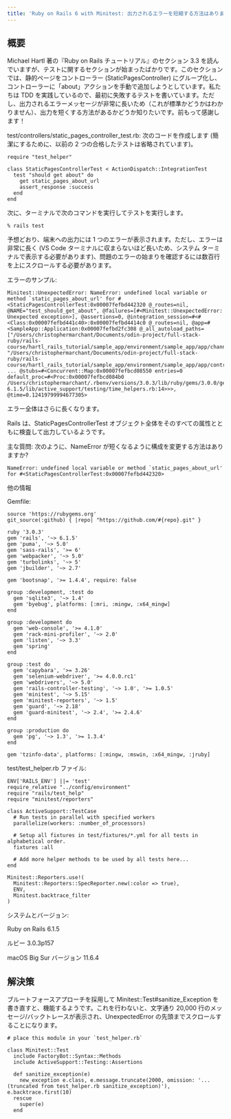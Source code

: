```yaml
---
title: 'Ruby on Rails 6 with Minitest: 出力されるエラーを短縮する方法はありますか?'
---
```


## 概要
Michael Hartl 著の『Ruby on Rails チュートリアル』のセクション 3.3 を読んでいますが、テストに関するセクションが始まったばかりです。このセクションでは、静的ページをコントローラー (StaticPagesController) にグループ化し、コントローラーに「about」アクションを手動で追加しようとしています。私たちは TDD を実践しているので、最初に失敗するテストを書いています。ただし、出力されるエラーメッセージが非常に長いため（これが標準かどうかはわかりません）、出力を短くする方法があるかどうか知りたいです。前もって感謝します！

test/controllers/static_pages_controller_test.rb: 次のコードを作成します (簡潔にするために、以前の 2 つの合格したテストは省略されています)。

```
require "test_helper"

class StaticPagesControllerTest < ActionDispatch::IntegrationTest
  test "should get about" do
    get static_pages_about_url
    assert_response :success
  end
end

```
次に、ターミナルで次のコマンドを実行してテストを実行します。

```
% rails test

```
予想どおり、端末への出力には 1 つのエラーが表示されます。ただし、エラーは非常に長く (VS Code ターミナルに収まらないほど長いため、システム ターミナルで表示する必要があります)、問題のエラーの始まりを確認するには数百行を上にスクロールする必要があります。

エラーのサンプル:

```
Minitest::UnexpectedError: NameError: undefined local variable or method `static_pages_about_url' for #<StaticPagesControllerTest:0x00007fefbd442320 @_routes=nil, @NAME="test_should_get_about", @failures=[#<Minitest::UnexpectedError: Unexpected exception>], @assertions=0, @integration_session=#<#<Class:0x00007fefbd441c40>:0x00007fefbd4414c0 @_routes=nil, @app=#<SampleApp::Application:0x00007fefbd2fc308 @_all_autoload_paths=["/Users/christophermarchant/Documents/odin-project/full-stack-ruby/rails-course/hartl_rails_tutorial/sample_app/environment/sample_app/app/channels", "/Users/christophermarchant/Documents/odin-project/full-stack-ruby/rails-course/hartl_rails_tutorial/sample_app/environment/sample_app/app/controllers", ... @stubs=#<Concurrent::Map:0x00007fefbcd08550 entries=0 default_proc=#<Proc:0x00007fefbcd084b0 /Users/christophermarchant/.rbenv/versions/3.0.3/lib/ruby/gems/3.0.0/gems/activesupport-6.1.5/lib/active_support/testing/time_helpers.rb:14>>>, @time=0.12419799994677305>

```
エラー全体はさらに長くなります。

Rails は、StaticPagesControllerTest オブジェクト全体をそのすべての属性とともに検査して出力しているようです。

主な質問: 次のように、NameError が短くなるように構成を変更する方法はありますか?

```
NameError: undefined local variable or method `static_pages_about_url' for #<StaticPagesControllerTest:0x00007fefbd442320>

```
他の情報

Gemfile:

```
source 'https://rubygems.org'
git_source(:github) { |repo| "https://github.com/#{repo}.git" }

ruby '3.0.3'
gem 'rails', '~> 6.1.5'
gem 'puma', '~> 5.0'
gem 'sass-rails', '>= 6'
gem 'webpacker', '~> 5.0'
gem 'turbolinks', '~> 5'
gem 'jbuilder', '~> 2.7'

gem 'bootsnap', '>= 1.4.4', require: false

group :development, :test do
  gem 'sqlite3', '~> 1.4'
  gem 'byebug', platforms: [:mri, :mingw, :x64_mingw]
end

group :development do
  gem 'web-console', '>= 4.1.0'
  gem 'rack-mini-profiler', '~> 2.0'
  gem 'listen', '~> 3.3'
  gem 'spring'
end

group :test do
  gem 'capybara', '>= 3.26'
  gem 'selenium-webdriver', '>= 4.0.0.rc1'
  gem 'webdrivers', '~> 5.0'
  gem 'rails-controller-testing', '~> 1.0', '>= 1.0.5'
  gem 'minitest', '~> 5.15'
  gem 'minitest-reporters', '~> 1.5'
  gem 'guard', '~> 2.18'
  gem 'guard-minitest', '~> 2.4', '>= 2.4.6'
end

group :production do
  gem 'pg', '~> 1.3', '>= 1.3.4'
end

gem 'tzinfo-data', platforms: [:mingw, :mswin, :x64_mingw, :jruby]

```
test/test_helper.rb ファイル:

```
ENV['RAILS_ENV'] ||= 'test'
require_relative "../config/environment"
require "rails/test_help"
require "minitest/reporters"

class ActiveSupport::TestCase
  # Run tests in parallel with specified workers
  parallelize(workers: :number_of_processors)

  # Setup all fixtures in test/fixtures/*.yml for all tests in alphabetical order.
  fixtures :all

  # Add more helper methods to be used by all tests here...
end

Minitest::Reporters.use!(
  Minitest::Reporters::SpecReporter.new(:color => true),
  ENV,
  Minitest.backtrace_filter
)

```
システムとバージョン:

Ruby on Rails 6.1.5

ルビー 3.0.3p157

macOS Big Sur バージョン 11.6.4

## 解決策
ブルートフォースアプローチを採用して Minitest::Test#sanitize_Exception を書き直すと、機能するようです。これを行わないと、文字通り 20,000 行のメッセージ/バックトレースが表示され、UnexpectedError の先頭までスクロールすることになります。

```
# place this module in your `test_helper.rb` 

class Minitest::Test
  include FactoryBot::Syntax::Methods
  include ActiveSupport::Testing::Assertions

  def sanitize_exception(e)
    new_exception e.class, e.message.truncate(2000, omission: '... (truncated from test_helper.rb sanitize_exception)'), e.backtrace.first(10)
  rescue
    super(e)
  end

```

